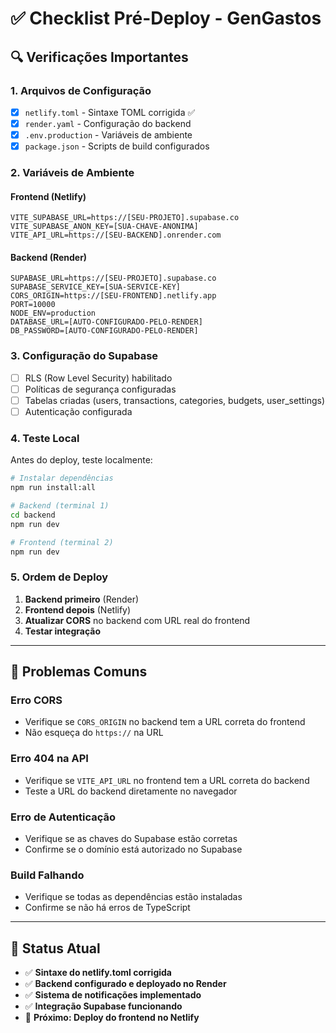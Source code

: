 # ✅ Checklist Pré-Deploy - GenGastos

## 🔍 Verificações Importantes

### 1. Arquivos de Configuração
- [x] `netlify.toml` - Sintaxe TOML corrigida ✅
- [x] `render.yaml` - Configuração do backend
- [x] `.env.production` - Variáveis de ambiente
- [x] `package.json` - Scripts de build configurados

### 2. Variáveis de Ambiente

#### Frontend (Netlify)
```
VITE_SUPABASE_URL=https://[SEU-PROJETO].supabase.co
VITE_SUPABASE_ANON_KEY=[SUA-CHAVE-ANONIMA]
VITE_API_URL=https://[SEU-BACKEND].onrender.com
```

#### Backend (Render)
```
SUPABASE_URL=https://[SEU-PROJETO].supabase.co
SUPABASE_SERVICE_KEY=[SUA-SERVICE-KEY]
CORS_ORIGIN=https://[SEU-FRONTEND].netlify.app
PORT=10000
NODE_ENV=production
DATABASE_URL=[AUTO-CONFIGURADO-PELO-RENDER]
DB_PASSWORD=[AUTO-CONFIGURADO-PELO-RENDER]
```

### 3. Configuração do Supabase
- [ ] RLS (Row Level Security) habilitado
- [ ] Políticas de segurança configuradas
- [ ] Tabelas criadas (users, transactions, categories, budgets, user_settings)
- [ ] Autenticação configurada

### 4. Teste Local
Antes do deploy, teste localmente:
```bash
# Instalar dependências
npm run install:all

# Backend (terminal 1)
cd backend
npm run dev

# Frontend (terminal 2)
npm run dev
```

### 5. Ordem de Deploy
1. **Backend primeiro** (Render)
2. **Frontend depois** (Netlify)
3. **Atualizar CORS** no backend com URL real do frontend
4. **Testar integração**

---

## 🚨 Problemas Comuns

### Erro CORS
- Verifique se `CORS_ORIGIN` no backend tem a URL correta do frontend
- Não esqueça do `https://` na URL

### Erro 404 na API
- Verifique se `VITE_API_URL` no frontend tem a URL correta do backend
- Teste a URL do backend diretamente no navegador

### Erro de Autenticação
- Verifique se as chaves do Supabase estão corretas
- Confirme se o domínio está autorizado no Supabase

### Build Falhando
- Verifique se todas as dependências estão instaladas
- Confirme se não há erros de TypeScript

---

## 🎯 Status Atual

- ✅ **Sintaxe do netlify.toml corrigida**
- ✅ **Backend configurado e deployado no Render**
- ✅ **Sistema de notificações implementado**
- ✅ **Integração Supabase funcionando**
- 🔄 **Próximo: Deploy do frontend no Netlify**
